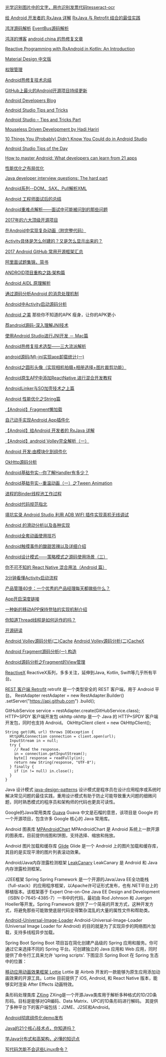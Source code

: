 
[光学识别图片中的文字，用也识别发票代码tesseract-ocr](https://github.com/tesseract-ocr/)

[给 Android 开发者的 RxJava 详解](http://gank.io/post/560e15be2dca930e00da1083)
[RxJava 与 Retrofit 结合的最佳实践](http://gank.io/post/56e80c2c677659311bed9841)

[鸿洋源码解析](http://blog.csdn.net/lmj623565791/article/details/40920453)
[EventBus源码解析](https://github.com/greenrobot/EventBus)

[鸿洋的博客](http://blog.csdn.net/lmj623565791/article/details/54882693)
[android china 的热修复文章](http://www.androidchina.net/7501.html)

[Reactive Programming with RxAndroid in Kotlin: An Introduction](https://www.raywenderlich.com/170233/reactive-programming-rxandroid-kotlin-introduction)

[Material Design 中文版](https://github.com/1sters/material_design_zh)

[权限管理](http://www.androidchina.net/7332.html)

[Android热修复技术总结](http://www.androidchina.net/7501.html)

[GitHub上最火的Android开源项目持续更新](https://github.com/open-android/Android)

[Android Developers Blog](https://android-developers.googleblog.com/)

[Android Studio Tips and Tricks](http://michaelevans.org/blog/2016/01/06/android-studio-tips-and-tricks/)

[Android Studio – Tips and Tricks Part](http://www.donnfelker.com/android-studio-tips-and-tricks-part-1/)

[Mouseless Driven Development by Hadi Hariri](https://vimeo.com/98922030)

[10 Things You (Probably) Didn’t Know You Could do in Android Studio](https://medium.com/google-developers/about-10-things-you-probably-didn-t-know-you-could-do-in-android-studio-de231071b375#.toxstt9em)

[Android Studio Tips of the Day](https://plus.google.com/collection/wtO0PB)

[How to master Android: What developers can learn from 21 apps](https://techbeacon.com/how-master-android-what-developers-can-learn-21-apps)

[性能优化之布局优化](http://www.trinea.cn/android/layout-performance/)

[Java developer interview questions: The hard part](https://howtotrainyourjava.com/2016/07/14/java-developer-interview-questions-the-hard-part/)

[Android系列--DOM、SAX、Pull解析XML](http://www.cnblogs.com/xiaoluo501395377/p/3444744.html)

[Android 工程师面试后的总结](http://www.androidchina.net/4666.html)

[Android重难点解析——面试中可能被问到的那些问题](http://www.androidchina.net/4113.html)

[2017年的六大顶级开源项目](http://www.androidchina.net/7329.html)

[在Android中实现复杂动画（附完整代码）](http://www.androidchina.net/7202.html)

[Activity具体是怎么创建的？又是怎么显示出来的？](http://www.androidchina.net/7175.html)

[2017 Android GitHub 常用开源框架汇总](http://www.androidchina.net/7182.html)

[阿里面试题集锦，简书](http://www.jianshu.com/p/cf5092fa2694)

[ANDROID项目重构之路:架构篇](http://keeganlee.me/post/android/20150605)

[Android AIDL 原理解析](https://my.oschina.net/liucundong/blog/649490)

[通过源码分析Android 的消息处理机制](https://my.oschina.net/liucundong/blog/678153)

[Android中Activity启动源码分析](https://my.oschina.net/android520/blog/693376)

[Android 之美](https://my.oschina.net/Silver2014/blog/735736)
那些你不知道的APK 瘦身，让你的APK更小

[荐android源码-深入理解JNI技术](https://my.oschina.net/feiyangxiaomi/blog/743477)

[使用Android Studio进行JNI开发 － Mac篇](https://my.oschina.net/vimfung/blog/744795)

[Android热修复技术选型——三大流派解析](https://my.oschina.net/alibaichuan/blog/745585)

[android源码(M)-jni实现app卸载统计(一)](https://my.oschina.net/feiyangxiaomi/blog/746563)

[Android之圆形头像（实现相机拍摄+相册选择+图片裁剪功能）](https://my.oschina.net/FlyinTang/blog/751595)

[Android原生APP中添加ReactNative 进行混合开发教程](https://my.oschina.net/waterbeta/blog/775521)

[AndroidLinker与SO加壳技术之上篇](https://my.oschina.net/yaq/blog/775569)

[Android 性能优化之String篇](https://my.oschina.net/Silver2014/blog/782047)

[【Android】Fragment懒加载](https://my.oschina.net/huangxianfeng/blog/796921)

[自己动手实现Android App插件化](https://my.oschina.net/android520/blog/796350)

[【Android】给Android 开发者的 RxJava 详解](https://my.oschina.net/huangxianfeng/blog/804271)

[【Android】android Volley完全解析（一）](https://my.oschina.net/huangxianfeng/blog/805196)

[Android 开发:由模块化到组件化](https://my.oschina.net/bv10000/blog/806781)

[OkHttp源码分析](https://my.oschina.net/u/3157630/blog/808625)

[Android基础夯实--你了解Handler有多少？](https://my.oschina.net/ryaneLee/blog/859699)

[Android基础夯实--重温动画（一）之Tween Animation](https://my.oschina.net/ryaneLee/blog/864148)

[进程的Binder线程池工作过程](https://my.oschina.net/u/3168816/blog/871459)

[Android代码规范指北](https://my.oschina.net/daxia/blog/865786)

[填坑实录 Android Studio 利用 ADB WIFI 插件实现真机无线调试](https://my.oschina.net/zhaoxinpeng/blog/872656)

[Android 的滑动分析以及各种实现](https://my.oschina.net/u/2011321/blog/884742)

[Android全套动画使用技巧](https://my.oschina.net/u/2011321/blog/885293)

[Android触摸事件的酸甜苦辣以及详细介绍](https://my.oschina.net/u/2011321/blog/886416)

[Android设计模式——策略模式之源码使用场景（三）](https://my.oschina.net/u/2011321/blog/889859)

[你不可不知的 React Native 混合用法（Android 篇）](https://my.oschina.net/jpushtech/blog/895091)

[3分钟看懂Activity启动流程](https://my.oschina.net/coorchice/blog/897827)

[产品管理40步：一个优秀的产品经理每天都做些什么？](https://my.oschina.net/tanjx/blog/906148)

[App开启深度链接](https://my.oschina.net/aibenben/blog/920462)

[一种新的移动APP保持登陆的实现机制介绍](https://my.oschina.net/u/3532467/blog/978953)

[你知道Thread线程是如何运作的吗？](https://my.oschina.net/coorchice/blog/988712)

[开源研读](https://www.kymjs.com/column/resourcecode.html)

[Android Volley源码分析(二)Cache](http://www.apkbus.com/android-155252-1-1.html)
[Android Volley源码分析(二)CacheX](http://blog.csdn.net/Hello__Zero/article/details/37533971)

[Android Fragment源码分析(一) 构造](http://blog.csdn.net/hello__zero/article/details/38341795)

[Android源码分析之Fragment的View管理](http://blog.csdn.net/u011277123/article/details/53500937)

[ReactiveX](https://github.com/ReactiveX)
ReactiveX系列，多多关注，延伸到Java, Kotlin, Swift等几乎所有平台。

[REST 客户端 Retrofit](https://github.com/square/retrofit)
retrofit 是一个类型安全的 REST 客户端，用于 Android 平台。
RestAdapter restAdapter = new RestAdapter.Builder()
    .setServer("https://api.github.com")
    .build();

GitHubService service = restAdapter.create(GitHubService.class);
HTTP+SPDY 客户端开发包 okhttp
okhttp 是一个 Java 的 HTTP+SPDY 客户端开发包，同时也支持 Android。
OkHttpClient client = new OkHttpClient();

    String get(URL url) throws IOException {
      HttpURLConnection connection = client.open(url);
      InputStream in = null;
      try {
        // Read the response.
        in = connection.getInputStream();
        byte[] response = readFully(in);
        return new String(response, "UTF-8");
      } finally {
        if (in != null) in.close();
      }
    }
Java 设计模式 [java-design-patterns](https://github.com/iluwatar/java-design-patterns)
设计模式是程序员在设计应用程序或系统时解决常见问题的最佳实践，重用设计模式有助于防止可能导致重大问题的细微问题，同时熟悉模式的程序员和架构师的代码也更具可读性。

Google的Java常用类库 [Guava](https://github.com/google/guava)
Guava 中文是石榴的意思，该项目是 Google 的一个开源项目，包含许多 Google 核心的 Java 常用库。

Android 图表库 [MPAndroidChart](https://github.com/PhilJay/MPAndroidChart)
MPAndroidChart 是 Android 系统上一款开源的图表库。目前提供线图和饼图，支持选择、缩放和拖放。

Android 图片加载和缓存库 [Glide](https://github.com/bumptech/glide)
Glide 是一个 Android 上的图片加载和缓存库，其目的是实现平滑的图片列表滚动效果。

Android/Java内存泄露检测框架 [LeakCanary](https://github.com/square/leakcanary)
LeakCanary 是 Android 和 Java 内存泄露检测框架。

J2EE框架 Spring
Spring Framework 是一个开源的Java/Java EE全功能栈（full-stack）的应用程序框架，以Apache许可证形式发布，也有.NET平台上的移植版本。该框架基于 Expert One-on-One Java EE Design and Development（ISBN 0-7645-4385-7）一书中的代码，最初由 Rod Johnson 和 Juergen Hoeller等开发。Spring Framework 提供了一个简易的开发方式，这种开发方式，将避免那些可能致使底层代码变得繁杂混乱的大量的属性文件和帮助类。

[Android-Universal-Image-Loader](https://github.com/nostra13/Android-Universal-Image-Loader)
Android-Universal-Image-Loader (Universal Image Loader for Android) 的目的就是为了实现异步的网络图片加载，支持多线程异步加载。

Spring Boot
Spring Boot 项目旨在简化创建产品级的 Spring 应用和服务。你可通过它来选择不同的 Spring 平台。可创建独立的 Java 应用和 Web 应用，同时提供了命令行工具来允许 ‘spring scripts’.
下图显示 Spring Boot 在 Spring 生态中的位置：

[移动应用动画效果框架 Lottie](https://github.com/airbnb/lottie-android)
Lottie 是 Airbnb 开发的一款能够为原生应用添加动画效果的开源工具。Lottie 目前提供了 iOS, Android, 和 React Native 版本，能够实时渲染 After Effects 动画特效。

条形码处理类库 [ZXing](https://github.com/zxing/zxing)
ZXing是一个开源Java类库用于解析多种格式的1D/2D条形码。目标是能够对QR编码、Data Matrix、UPC的1D条形码进行解码。 其提供了多种平台下的客户端包括：J2ME、J2SE和Android。

[Android彻底组件化demo发布](http://www.androidchina.net/7524.html)

[Java的21个核心技术点，你知道吗？](http://www.androidchina.net/7409.html)

[学Java分布式和高架构，必懂的知识点](http://www.androidchina.net/7540.html)

[写代码怎能不会这些Linux命令？](http://www.androidchina.net/7425.html)
[]()